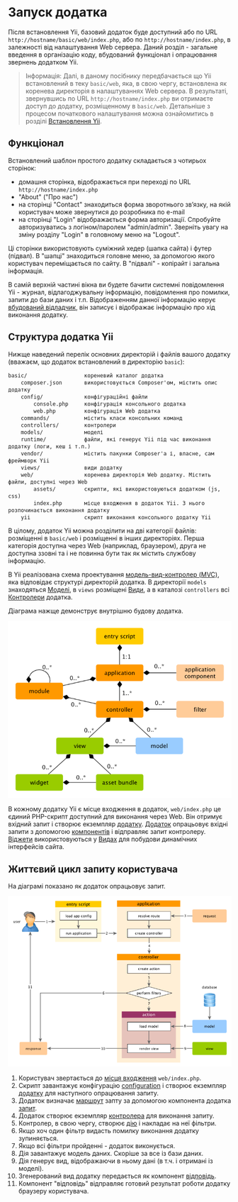 Запуск додатка
====================

 Після встановлення Yii, базовий додаток буде доступний або по URL `http://hostname/basic/web/index.php`, або по `http://hostname/index.php`, в залежності від налаштування Web сервера. Даний розділ - загальне введення в організацію коду, вбудований функціонал і опрацювання звернень додатком Yii.

> Інформація: Далі, в даному посібнику передбачається що Yii встановлений в теку `basic/web`, яка, в свою чергу, встановлена як коренева директорія в налаштуваннях Web сервера. В результаті, звернувшись по URL `http://hostname/index.php` ви отримаєте доступ до додатку, розміщенному в `basic/web`. Детальніше з процесом початкового налаштування можна ознайомитись в розділі [Встановлення Yii](start-installation.md).

Функціонал <a name="functionality"></a>
---------------

Встановлений шаблон простого додатку складається з чотирьох сторінок:

* домашня сторінка, відображається при переході по URL `http://hostname/index.php`
* "About" ("Про нас")
* на сторінці "Contact" знаходиться форма зворотнього зв’язку, на якій користувач може звернутися до розробника по e-mail
* на сторінці "Login" відображається форма авторизації. Спробуйте авторизуватись з логіном/паролем "admin/admin". Зверніть увагу на зміну розділу "Login" в головному меню на "Logout".

Ці сторінки використовують суміжний хедер (шапка сайта) і футер (підвал). В "шапці" знаходиться головне меню, за допомогою якого користувач переміщається по сайту. В "підвалі" - копірайт і загальна інформація.

В самій верхній частині вікна ви будете бачити системні повідомлення Yii - журнал, відлагоджувальну інформацію, повідомлення про помилки, запити до бази даних і т.п. Відображенням данної інформацію керує [вбудований відладчик](tool-debugger.md), він записує і відображає інформацію про хід виконання додатку.


Структура додатка Yii <a name="application-structure"></a>
---------------------

Нижще наведений перелік основних директорій і файлів вашого додатку (вважаєм, що додаток встановлений в директорію `basic`):

```
basic/                  кореневий каталог додатка
    composer.json       використовується Composer'ом, містить опис додатку
    config/             конфігураційні файли
        console.php     конфігурація консольного додатка
        web.php         конфігурація Web додатка
    commands/           містить класи консольних команд
    controllers/        контролери
    models/             моделі
    runtime/            файли, які генерує Yii під час виконання додатку (логи, кеш і т.п.)
    vendor/             містить пакунки Composer'а і, власне, сам фреймворк Yii
    views/              види додатку
    web/                коренева директорія Web додатку. Містить файли, доступні через Web
        assets/         скрипти, які використовуються додатком (js, css)
        index.php       місце входження в додаток Yii. З нього розпочинається виконання додатку
    yii                 скрипт виконання консольного додатку Yii
```

В цілому, додаток Yii можна розділити на дві категорії файлів: розміщенні в `basic/web` і розміщенні в інших директоріях. Перша категорія доступна через Web (наприклад, браузером), друга не доступна ззовні та і не повинна бути так як містить службову інформацію.

В Yii реалізована схема проектування [модель-вид-контролер (MVC)](http://http://uk.wikipedia.org/wiki/Model-View-Controller),
яка відповідає структурі директорій додатка. В директорії `models` знаходяться [Моделі](structure-models.md),
в `views` розміщені [Види](structure-views.md), а в каталозі `controllers` всі [Контролери](structure-controllers.md) додатка.

Діаграма нажще демонструє внутрішню будову додатка.

![внутрішня будова додатка](../guide/images/application-structure.png)

В кожному додатку Yii є місце входження в додаток, `web/index.php` це єдиний PHP-скрипт доступний для виконання через Web. Він отримує вхідний запит і створює екземпляр [додатку](structure-applications.md).
[Додаток](structure-applications.md) опрацьовує вхідні запити з допомогою [компонентів](concept-components.md) і відправляє запит контролеру. [Віджети](structure-widgets.md) використовуються у [Видах](structure-views.md) для побудови динамічних інтерфейсів сайта.


Життєвий цикл запиту користувача <a name="request-lifecycle"></a>
-----------------

На діаграмі показано як додаток опрацьовує запит.

![Життєвий цикл запиту](../guide/images/application-lifecycle.png)

1. Користувач звертається до [місця входження](structure-entry-scripts.md) `web/index.php`.
2. Скрипт завантажує конфігурацію [configuration](concept-configurations.md) і створює екземпляр [додатку](structure-applications.md) для наступного опрацювання запиту.
3. Додаток визначає [маршрут](runtime-routing.md) запту за допомогою компонента додатка  [запит](runtime-requests.md).
4. Додаток створює екземпляр [контролера](structure-controllers.md) для виконання запиту.
5. Контролер, в свою чергу, створює [дію](structure-controllers.md) і накладає на неї фільтри.
6. Якщо хоч один фільтр видасть помилку виконання додатку зупиняється.
7. Якщо всі фільтри пройденні - додаток виконується.
8. Дія завантажує модель даних. Скоріше за все із бази даних.
9. Дія генерує вид, відображаючи в ньому дані (в т.ч. і отримані із моделі).
10. Згенерований вид додатку передається як компонент [відповідь](runtime-responses.md).
11. Компонент "відповідь" відправляє готовий результат роботи додатку браузеру користувача.

